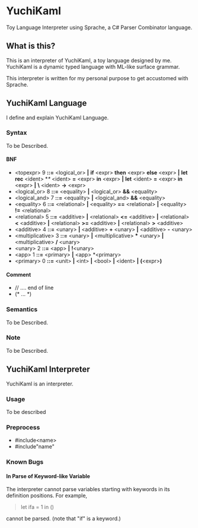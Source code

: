# YuchiKaml
Toy Language Interpreter using Sprache, a C# Parser Combinator language.

## What is this?

This is an interpreter of YuchiKaml, a toy language designed by me.
YuchiKaml is a dynamic typed language with ML-like surface grammar.

This interpreter is written for my personal purpose to get accustomed with Sprache.

## YuchiKaml Language

I define and explain YuchiKaml Language.

### Syntax

To be Described.

#### BNF

- \<topexpr\>        9 **::=** \<logical_or\> **|** **if** \<expr\> **then** \<expr\> **else** \<expr\> **|** **let** **rec** \<ident\> **\** <ident\> **=** \<expr\> **in** \<expr\> **|** **let** \<ident\> **=** \<expr\> **in** \<expr\> **|** **\\** \<ident\> **->** \<expr\>
- \<logical_or\>     8 **::=** \<equality\> **|** \<logical_or\> **&&** \<equality\>
- \<logical_and\>    7 **::=** \<equality\> **|** \<logical_and\> **&&** \<equality\>
- \<equality\>       6 **::=** \<relational\> **|** \<equality\> **==** \<relational\> **|** \<equality\> **!=** \<relational\>
- \<relational\>     5 **::=** \<additive\> **|** \<relational\> **<=** \<additive\> **|** \<relational\> **<** \<additive\> **|** <relational\> **>=** \<additive\> **|** \<relational\> **>** \<additive\> 
- \<additive\>       4 **::=** \<unary\> **|** \<additive\> **+** \<unary\> **|** \<additive\> **-** \<unary\>
- \<multiplicative\> 3 **::=** \<unary\> **|** \<multiplicative\> **\*** \<unary\> **|** \<multiplicative\> **/** \<unary\>
- \<unary\>          2 **::=** \<app\> **|** **!**\<unary\>
- \<app\>            1 **::=** \<primary\> **|** \<app\> *<primary\>
- \<primary\>        0 **::=** \<unit\> **|** \<int\> **|** \<bool\> **|** \<ident\> **|** **(**\<expr\>**)**

#### Comment

- // .... end of line
- (* ... *)

### Semantics

To be Described.

### Note

To be Described.

## YuchiKaml Interpreter

YuchiKaml is an interpreter.

### Usage

To be described

### Preprocess

- #include\<name\>
- #include"name"

### Known Bugs

#### In Parse of Keyword-like Variable

The interpreter cannot parse variables starting with keywords in its definition positions.
For example,

> let ifa = 1 in ()

cannot be parsed. (note that "if" is a keyword.)

